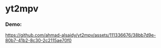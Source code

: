 # yt2mpv


### Demo:

https://github.com/ahmad-alsaidy/yt2mpv/assets/111336676/38bb7d9e-80b7-41b2-8c30-2c2115ae70f0

